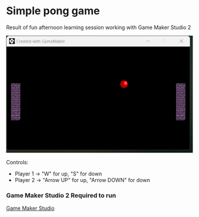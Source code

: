 # Simple pong game
Result of fun afternoon learning session working with Game Maker Studio 2

![image](pong.png)

Controls:

- Player 1 -> "W" for up, "S" for down
- Player 2 -> "Arrow UP" for up, "Arrow DOWN" for down

### Game Maker Studio 2 Required to run
[Game Maker Studio](https://gamemaker.io/en/download)
